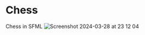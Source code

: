 # Chess
Chess in SFML
![Screenshot 2024-03-28 at 23 12 04](https://github.com/konfoton/Chess/assets/127990628/1bfdc2ae-44c4-4d54-943a-5786622dd455)
